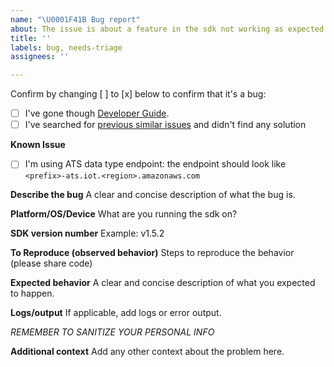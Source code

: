 ```yaml
---
name: "\U0001F41B Bug report"
about: The issue is about a feature in the sdk not working as expected
title: ''
labels: bug, needs-triage
assignees: ''

---
```


Confirm by changing [ ] to [x] below to confirm that it's a bug:
- [ ] I've gone though [Developer Guide](https://docs.aws.amazon.com/iot/latest/developerguide/what-is-aws-iot.html).
- [ ] I've searched for [previous similar issues](https://github.com/aws/aws-iot-device-sdk-java/issues/) and didn't find any solution

**Known Issue**
- [ ] I'm using ATS data type endpoint: the endpoint should look like `<prefix>-ats.iot.<region>.amazonaws.com`
  
**Describe the bug**
A clear and concise description of what the bug is.

**Platform/OS/Device**
What are you running the sdk on?

**SDK version number**
Example: v1.5.2 

**To Reproduce (observed behavior)**
Steps to reproduce the behavior (please share code)

**Expected behavior**
A clear and concise description of what you expected to happen.

**Logs/output**
If applicable, add logs or error output.

*REMEMBER TO SANITIZE YOUR PERSONAL INFO*

**Additional context**
Add any other context about the problem here.
